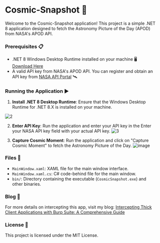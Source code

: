 # Cosmic-Snapshot 🌌

Welcome to the Cosmic-Snapshot application! This project is a simple .NET 8 application designed to fetch the Astronomy Picture of the Day (APOD) from NASA's APOD API.

### Prerequisites 📋

- .NET 8 Windows Desktop Runtime installed on your machine 🖥️ [Download Here](https://download.visualstudio.microsoft.com/download/pr/bb581716-4cca-466e-9857-512e2371734b/5fe261422a7305171866fd7812d0976f/windowsdesktop-runtime-8.0.7-win-x64.exe)
- A valid API key from NASA's APOD API. You can register and obtain an API key from [NASA API Portal](https://api.nasa.gov/) 🛰️

### Running the Application ▶️

1. **Install .NET 8 Desktop Runtime**:
    Ensure that the Windows Desktop Runtime for .NET 8.X is installed on your machine.

![2](https://github.com/user-attachments/assets/481afce3-3009-46e4-a503-177ad0d2f5eb)


2. **Enter API Key**:
    Run the application and enter your API key in the Enter your NASA API key field with your actual API key.
![3](https://github.com/user-attachments/assets/fa155eb6-11f0-4077-bd99-51f1fd56f4ad)

3. **Capture Cosmic Moment**:
    Run the application and click on "Capture Cosmic Moment" to fetch the Astronomy Picture of the Day.
![image](https://github.com/user-attachments/assets/dd0ef6bb-9dde-4fae-b687-15672886beaa)


### Files 📂

- `MainWindow.xaml`: XAML file for the main window interface.
- `MainWindow.xaml.cs`: C# code-behind file for the main window.
- `bin/`: Directory containing the executable (`CosmicSnapshot.exe`) and other binaries.

### Blog 📖

For more details on intercepting this app, visit my blog: [Intercepting Thick Client Applications with Burp Suite: A Comprehensive Guide](https://cybersandeep.hashnode.dev/intercepting-thick-client-applications-with-burp-suite-a-comprehensive-guide)

### License 📄

This project is licensed under the MIT License.
